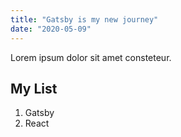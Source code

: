 ```yaml
---
title: "Gatsby is my new journey"
date: "2020-05-09"
---
```


Lorem ipsum dolor sit amet consteteur.

## My List
1. Gatsby
2. React